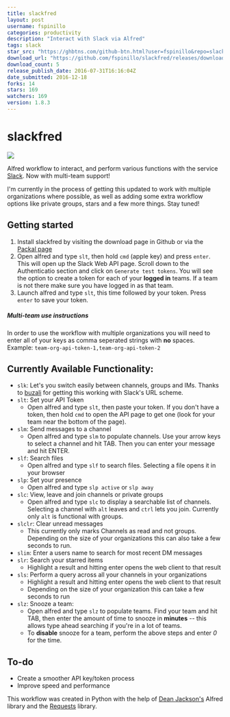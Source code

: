 ```yaml
---
title: slackfred
layout: post
username: fspinillo
categories: productivity
description: "Interact with Slack via Alfred"
tags: slack
star_src: "https://ghbtns.com/github-btn.html?user=fspinillo&repo=slackfred&type=star&count=true"
download_url: "https://github.com/fspinillo/slackfred/releases/download/1.8.3/Slackfred--V2.alfredworkflow"
download_count: 5
release_publish_date: 2016-07-31T16:16:04Z
date_submitted: 2016-12-18
forks: 14
stars: 169
watchers: 169
version: 1.8.3
---
```

slackfred
=========

![](http://i.imgur.com/Vy78c78.gif)

Alfred workflow to interact, and perform various functions with the service [Slack](http://slack.com/). Now with multi-team support!

I'm currently in the process of getting this updated to work with multiple organizations where possible, as well as adding some extra workflow options like private groups, stars and a few more things. Stay tuned!

## Getting started
1. Install slackfred by visiting the download page in Github or via the [Packal page](http://www.packal.org/workflow/slackfred)
2. Open alfred and type `slt`, then hold `cmd` (apple key) and press `enter`. This will open up the Slack Web API page. Scroll down to the Authenticatio section and click on `Generate test tokens`. You will see the option to create a token for each of your **logged in** teams. If a team is not there make sure you have logged in as that team.
3. Launch alfred and type `slt`, this time followed by your token. Press `enter` to save your token. 

##### Multi-team use instructions
In order to use the workflow with multiple organizations you will need to enter all of your keys as comma seperated strings with **no** spaces.  
Example: `team-org-api-token-1,team-org-api-token-2`

## Currently Available Functionality:
* `slk`: Let's you switch easily between channels, groups and IMs. Thanks to [buzali](https://github.com/buzali) for getting this working with Slack's URL scheme.
* `slt`: Set your API Token
  * Open alfred and type `slt`, then paste your token. If you don't have a token, then hold `cmd` to open the API page to get one (look for your team near the bottom of the page).
* `slm`: Send messages to a channel
  * Open alfred and type `slm` to populate channels. Use your arrow keys to select a channel and hit TAB. Then you can enter your message and hit ENTER.
* `slf`: Search files
  * Open alfred and type `slf` to search files. Selecting a file opens it in your browser
* `slp`: Set your presence
  * Open alfred and type `slp active` or `slp away`
* `slc`: View, leave and join channels or private groups
  * Open alfred and type `slc` to display a searchable list of channels. Selecting a channel with `alt` leaves and `ctrl` lets you join. Currently only `alt` is functional with groups.
* `slclr`: Clear unread messages
  * This currently only marks Channels as read and not groups. Depending on the size of your organizations this can also take a few seconds to run.
* `slim`: Enter a users name to search for most recent DM messages
* `slr`: Search your starred items
  * Highlight a result and hitting enter opens the web client to that result
* `sls`: Perform a query across all your channels in your organizations
  * Highlight a result and hitting enter opens the web client to that result
  * Depending on the size of your organization this can take a few seconds to run
* `slz`: Snooze a team:
    * Open alfred and type `slz` to populate teams. Find your team and hit TAB, then enter the amount of time to snooze in **minutes** -- this allows type ahead searching if you're in a lot of teams.
    * To **disable** snooze for a team, perform the above steps and enter *0* for the time.


## To-do
* Create a smoother API key/token process
* Improve speed and performance

This workflow was created in Python with the help of [Dean Jackson's](https://github.com/deanishe/alfred-workflow) Alfred  library and the [Requests](http://docs.python-requests.org/en/latest/) library.